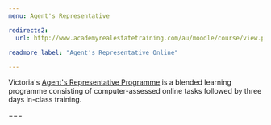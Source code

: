 ```yaml
---
menu: Agent's Representative

redirects2:
  url: http://www.academyrealestatetraining.com/au/moodle/course/view.php?id=106

readmore_label: "Agent's Representative Online"

---
```


Victoria's [Agent's Representative Programme](/get-qualified/victoria) is a blended learning programme consisting of computer-assessed online tasks followed by three days in-class training.

===
